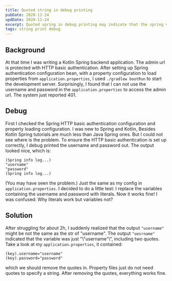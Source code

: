 ```yaml
---
title: Quoted string in debug printing
pubDate: 2020-11-24
updDate: 2020-11-24
excerpt: Quoted spring in debug printing may indicate that the spring variable just contains two redundant quotes.
tags: string print debug
---
```


## Background

At that time I was writing a Kotlin Spring backend application.
The admin url is protected with HTTP basic authentication.
After setting up Spring authentication configuration bean,
with a property configuration to load properties from `application.properties`,
I used `./gradlew bootRun` to start the development server.
Surprisingly, I found that I can not use the username and password in the
`application.properties` to access the admin url.
The system just reported 401.

## Debug

First I checked the Spring HTTP basic authentication configuration and property loading configuration.
I was new to Spring and Kotlin, Besides Kotlin Spring tutorials are much less than Java Spring ones.
But I could not see where is the problem.
To ensure the HTTP basic authentication is set up correctly, I debug printed the username and password out.
The output looked nice, which is:

```
(Spring info log...)
"username"
"password"
(Spring info log...)
```

(You may have seen the problem.)
Just the same as my config in `application.properties`.
I decided to do a little test: I replace the variables containing the username and password with literals.
Now it works fine!
I was confused: Why literals work but variables not?

## Solution

After struggling for about 2h, I suddenly realized that the output `"username"`
might be not the same as the str of "username".
The output `"uesrname"` indicated that the variable was just "\\"username"\\", including two quotes.
Take a look at my `application.properties`, it contained:

```
(key).username="username"
(key).password="password"
```

which we should remove the quotes in.
Property files just do not need quotes to specify a string.
After removing the quotes, everything works fine.
